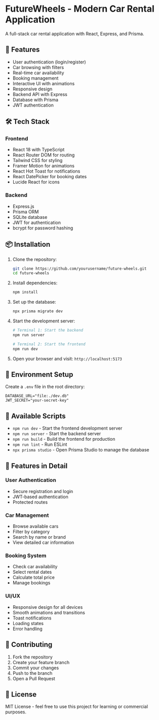 # FutureWheels - Modern Car Rental Application

A full-stack car rental application with React, Express, and Prisma.

## 🚀 Features

- User authentication (login/register)
- Car browsing with filters
- Real-time car availability
- Booking management
- Interactive UI with animations
- Responsive design
- Backend API with Express
- Database with Prisma
- JWT authentication

## 🛠 Tech Stack

### Frontend
- React 18 with TypeScript
- React Router DOM for routing
- Tailwind CSS for styling
- Framer Motion for animations
- React Hot Toast for notifications
- React DatePicker for booking dates
- Lucide React for icons

### Backend
- Express.js
- Prisma ORM
- SQLite database
- JWT for authentication
- bcrypt for password hashing

## 📦 Installation

1. Clone the repository:
   ```bash
   git clone https://github.com/yourusername/future-wheels.git
   cd future-wheels
   ```

2. Install dependencies:
   ```bash
   npm install
   ```

3. Set up the database:
   ```bash
   npx prisma migrate dev
   ```

4. Start the development server:
   ```bash
   # Terminal 1: Start the backend
   npm run server

   # Terminal 2: Start the frontend
   npm run dev
   ```

5. Open your browser and visit: `http://localhost:5173`

## 🔧 Environment Setup

Create a `.env` file in the root directory:
```env
DATABASE_URL="file:./dev.db"
JWT_SECRET="your-secret-key"
```

## 📱 Available Scripts

- `npm run dev` - Start the frontend development server
- `npm run server` - Start the backend server
- `npm run build` - Build the frontend for production
- `npm run lint` - Run ESLint
- `npx prisma studio` - Open Prisma Studio to manage the database

## 🎨 Features in Detail

### User Authentication
- Secure registration and login
- JWT-based authentication
- Protected routes

### Car Management
- Browse available cars
- Filter by category
- Search by name or brand
- View detailed car information

### Booking System
- Check car availability
- Select rental dates
- Calculate total price
- Manage bookings

### UI/UX
- Responsive design for all devices
- Smooth animations and transitions
- Toast notifications
- Loading states
- Error handling

## 🤝 Contributing

1. Fork the repository
2. Create your feature branch
3. Commit your changes
4. Push to the branch
5. Open a Pull Request

## 📝 License

MIT License - feel free to use this project for learning or commercial purposes.